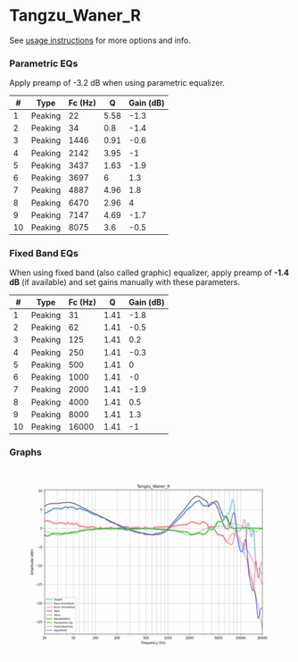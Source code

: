 # Tangzu_Waner_R
See [usage instructions](https://github.com/jaakkopasanen/AutoEq#usage) for more options and info.

### Parametric EQs
Apply preamp of -3.2 dB when using parametric equalizer.

|   # | Type    |   Fc (Hz) |    Q |   Gain (dB) |
|-----|---------|-----------|------|-------------|
|   1 | Peaking |        22 | 5.58 |        -1.3 |
|   2 | Peaking |        34 | 0.8  |        -1.4 |
|   3 | Peaking |      1446 | 0.91 |        -0.6 |
|   4 | Peaking |      2142 | 3.95 |        -1   |
|   5 | Peaking |      3437 | 1.63 |        -1.9 |
|   6 | Peaking |      3697 | 6    |         1.3 |
|   7 | Peaking |      4887 | 4.96 |         1.8 |
|   8 | Peaking |      6470 | 2.96 |         4   |
|   9 | Peaking |      7147 | 4.69 |        -1.7 |
|  10 | Peaking |      8075 | 3.6  |        -0.5 |

### Fixed Band EQs
When using fixed band (also called graphic) equalizer, apply preamp of **-1.4 dB** (if available) and set gains manually with these parameters.

|   # | Type    |   Fc (Hz) |    Q |   Gain (dB) |
|-----|---------|-----------|------|-------------|
|   1 | Peaking |        31 | 1.41 |        -1.8 |
|   2 | Peaking |        62 | 1.41 |        -0.5 |
|   3 | Peaking |       125 | 1.41 |         0.2 |
|   4 | Peaking |       250 | 1.41 |        -0.3 |
|   5 | Peaking |       500 | 1.41 |         0   |
|   6 | Peaking |      1000 | 1.41 |        -0   |
|   7 | Peaking |      2000 | 1.41 |        -1.9 |
|   8 | Peaking |      4000 | 1.41 |         0.5 |
|   9 | Peaking |      8000 | 1.41 |         1.3 |
|  10 | Peaking |     16000 | 1.41 |        -1   |

### Graphs
![](./Tangzu_Waner_R.png)
